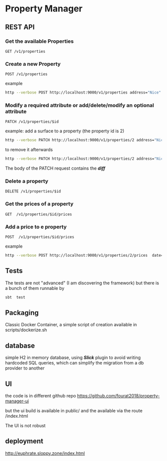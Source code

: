 # Property Manager

## REST API 



### Get the available Properties
```routes
GET /v1/properties 
```

### Create a new Property
```routes
POST /v1/properties 
```
example 
```bash
http --verbose POST http://localhost:9000/v1/properties address="Nice" postcode="06000" latitude=99999 longitude=999999 
```

### Modify a required attribute or add/delete/modify an optional attribute 
```routes
PATCH /v1/properties/$id
```

example: add a surface to a property (the property id is 2)
```bash
http --verbose PATCH http://localhost:9000/v1/properties/2 address="Nice" postcode="06000" latitude=99999 longitude=999999 surface=500
```

to remove it afterwards
```bash
http --verbose PATCH http://localhost:9000/v1/properties/2 address="Nice" postcode="06000" latitude=99999 longitude=999999 
```
The body of the PATCH request contains the ***diff*** 

### Delete a property 
```routes
DELETE /v1/properties/$id 
```

### Get the prices of a property
```routes
GET  /v1/properties/$id/prices 
```
### Add a price to e property
```routes
POST  /v1/properties/$id/prices 
```
example 
```bash
http --verbose POST http://localhost:9000/v1/properties/2/prices  date="2017-08-02" price="06000" 
```

## Tests 
The tests are not "advanced" (I am discovering the framework) but there is a bunch of them runnable by 
```bash
sbt  test
```

## Packaging 
Classic Docker Container, a simple script of creation available in scripts/dockerize.sh

## database 
simple H2 in memory database, using ***Slick*** plugin to avoid writing hardcoded SQL queries, which can simplify the migration from a db provider to another 

## UI 
the code is in different github repo 
https://github.com/fourat2018/property-manager-ui

but the ui build is available in public/ and the available via the route /index.html 

The UI is not robust 

## deployment 
http://euphrate.sloppy.zone/index.html


